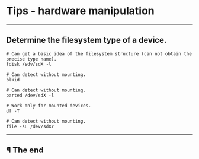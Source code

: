 # Tips - hardware manipulation

---

## Determine the filesystem type of a device.

```
# Can get a basic idea of the filesystem structure (can not obtain the precise type name).
fdisk /sdv/sdX -l

# Can detect without mounting.
blkid

# Can detect without mounting.
parted /dev/sdX -l

# Work only for mounted devices.
df -T

# Can detect without mounting.
file -sL /dev/sdXY

```

---

## ¶ The end
